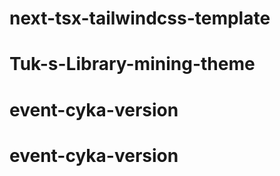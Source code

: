 # next-tsx-tailwindcss-template
# Tuk-s-Library-mining-theme
# event-cyka-version
# event-cyka-version
